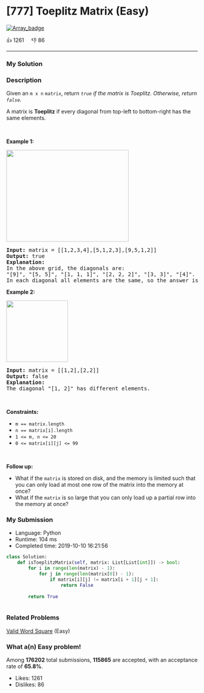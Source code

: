 # [777] Toeplitz Matrix (Easy)

[![Array_badge](https://img.shields.io/badge/topic-Array-green.svg)](https://leetcode.com/problems/toeplitz-matrix/) 

:+1: 1261 &nbsp; &nbsp; :thumbsdown: 86

---

### My Solution


### Description
<p>Given an <code>m x n</code> <code>matrix</code>, return&nbsp;<em><code>true</code>&nbsp;if the matrix is Toeplitz. Otherwise, return <code>false</code>.</em></p>

<p>A matrix is <strong>Toeplitz</strong> if every diagonal from top-left to bottom-right has the same elements.</p>

<p>&nbsp;</p>
<p><strong>Example 1:</strong></p>
<img alt="" src="https://assets.leetcode.com/uploads/2020/11/04/ex1.jpg" style="width: 322px; height: 242px;" />
<pre>
<strong>Input:</strong> matrix = [[1,2,3,4],[5,1,2,3],[9,5,1,2]]
<strong>Output:</strong> true
<strong>Explanation:</strong>
In the above grid, the&nbsp;diagonals are:
&quot;[9]&quot;, &quot;[5, 5]&quot;, &quot;[1, 1, 1]&quot;, &quot;[2, 2, 2]&quot;, &quot;[3, 3]&quot;, &quot;[4]&quot;.
In each diagonal all elements are the same, so the answer is True.
</pre>

<p><strong>Example 2:</strong></p>
<img alt="" src="https://assets.leetcode.com/uploads/2020/11/04/ex2.jpg" style="width: 162px; height: 162px;" />
<pre>
<strong>Input:</strong> matrix = [[1,2],[2,2]]
<strong>Output:</strong> false
<strong>Explanation:</strong>
The diagonal &quot;[1, 2]&quot; has different elements.
</pre>

<p>&nbsp;</p>
<p><strong>Constraints:</strong></p>

<ul>
	<li><code>m == matrix.length</code></li>
	<li><code>n == matrix[i].length</code></li>
	<li><code>1 &lt;= m, n &lt;= 20</code></li>
	<li><code>0 &lt;= matrix[i][j] &lt;= 99</code></li>
</ul>

<p>&nbsp;</p>
<p><strong>Follow up:</strong></p>

<ul>
	<li>What if the <code>matrix</code> is stored on disk, and the memory is limited such that you can only load at most one row of the matrix into the memory at once?</li>
	<li>What if the <code>matrix</code> is so large that you can only load up a partial row into the memory at once?</li>
</ul>



### My Submission

- Language: Python
- Runtime: 104 ms
- Completed time: 2019-10-10 16:21:56

```Python
class Solution:
    def isToeplitzMatrix(self, matrix: List[List[int]]) -> bool:
        for i in range(len(matrix) - 1):
            for j in range(len(matrix[0]) - 1):
                if matrix[i][j] != matrix[i + 1][j + 1]:
                    return False
        
        return True
            
```


### Related Problems
[Valid Word Square](https://leetcode.com/problems/valid-word-square/) (Easy) <br>



### What a(n) Easy problem!
Among **176202** total submissions, **115865** are accepted, with an acceptance rate of **65.8%**. <br>

- Likes: 1261
- Dislikes: 86

